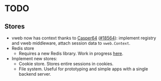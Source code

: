 # TODO

## Stores

- vweb now has context thanks to [Casper64](https://github.com/Casper64) ([#18564](https://github.com/vlang/v/pull/18564)): 
  implement registry and vweb middleware, attach session data to `vweb.Context`.
- Redis store 
  - Requires a new Redis library. Work in progress [here](https://github.com/Coachonko/redis).
- Implement new stores:
  - Cookie store. Stores entire sessions in cookies.
  - File system. Useful for prototyping and simple apps with a single backend server.